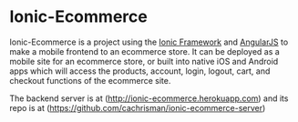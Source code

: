 # Ionic-Ecommerce

Ionic-Ecommerce is a project using the [Ionic Framework](http://ionicframework.com/) and [AngularJS](http://www.angularjs.org) to make a mobile frontend to an ecommerce store.  It can be deployed as a mobile site for an ecommerce store, or built into native iOS and Android apps which will access the products, account, login, logout, cart, and checkout functions of the ecommerce site.

The backend server is at (http://ionic-ecommerce.herokuapp.com) and its repo is at (https://github.com/cachrisman/ionic-ecommerce-server)
